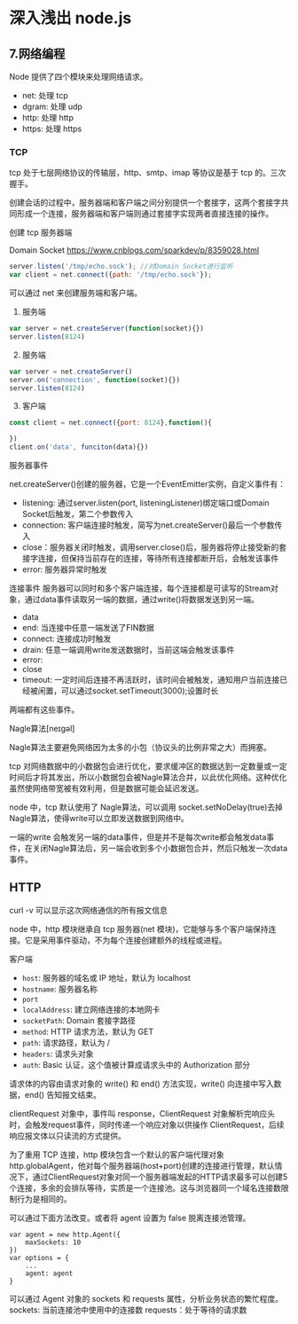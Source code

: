 # 深入浅出 node.js

## 7.网络编程

Node 提供了四个模块来处理网络请求。

- net: 处理 tcp
- dgram: 处理 udp
- http: 处理 http
- https: 处理 https

### TCP

tcp 处于七层网络协议的传输层，http、smtp、imap 等协议是基于 tcp 的。三次握手。

创建会话的过程中，服务器端和客户端之间分别提供一个套接字，这两个套接字共同形成一个连接，服务器端和客户端则通过套接字实现两者直接连接的操作。

创建 tcp 服务器端

Domain Socket https://www.cnblogs.com/sparkdev/p/8359028.html

```js
server.listen('/tmp/echo.sock'); //对Domain Socket进行监听
var client = net.connect({path: '/tmp/echo.sock'});
```

可以通过 net 来创建服务端和客户端。

1. 服务端

```js
var server = net.createServer(function(socket){})
server.listen(8124)
```

2. 服务端

```js
var server = net.createServer()
server.on('connection', function(socket){})
server.listen(8124)
```

3. 客户端

```js
const client = net.connect({port: 8124},function(){

})
client.on('data', funciton(data){})
```

服务器事件

net.createServer()创建的服务器，它是一个EventEmitter实例，自定义事件有：

- listening: 通过server.listen(port, listeningListener)绑定端口或Domain Socket后触发，第二个参数传入
- connection: 客户端连接时触发，简写为net.createServer()最后一个参数传入
- close：服务器关闭时触发，调用server.close()后，服务器将停止接受新的套接字连接，但保持当前存在的连接，等待所有连接都断开后，会触发该事件
- error: 服务器异常时触发

连接事件
服务器可以同时和多个客户端连接，每个连接都是可读写的Stream对象，通过data事件读取另一端的数据，通过write()将数据发送到另一端。
- data
- end: 当连接中任意一端发送了FIN数据
- connect: 连接成功时触发
- drain: 任意一端调用write发送数据时，当前这端会触发该事件
- error: 
- close
- timeout: 一定时间后连接不再活跃时，该时间会被触发，通知用户当前连接已经被闲置，可以通过socket.setTimeout(3000);设置时长

两端都有这些事件。

Nagle算法[neɪgəl]

Nagle算法主要避免网络因为太多的小包（协议头的比例非常之大）而拥塞。

tcp 对网络数据中的小数据包会进行优化，要求缓冲区的数据达到一定数量或一定时间后才将其发出，所以小数据包会被Nagle算法合并，以此优化网络。这种优化虽然使网络带宽被有效利用，但是数据可能会延迟发送。

node 中，tcp 默认使用了 Nagle算法，可以调用 socket.setNoDelay(true)去掉Nagle算法，使得write可以立即发送数据到网络中。

一端的write 会触发另一端的data事件，但是并不是每次write都会触发data事件，在关闭Nagle算法后，另一端会收到多个小数据包合并，然后只触发一次data事件。


## HTTP

curl -v 可以显示这次网络通信的所有报文信息

node 中，http 模块继承自 tcp 服务器(net 模块)，它能够与多个客户端保持连接。它是采用事件驱动，不为每个连接创建额外的线程或进程。


客户端

- `host`: 服务器的域名或 IP 地址，默认为 localhost
- `hostname`: 服务器名称
- `port`
- `localAddress`: 建立网络连接的本地网卡
- `socketPath`: Domain 套接字路径
- `method`: HTTP 请求方法，默认为 GET
- `path`: 请求路径，默认为 /
- `headers`: 请求头对象
- `auth`: Basic 认证，这个值被计算成请求头中的 Authorization 部分

请求体的内容由请求对象的 write() 和 end() 方法实现，write() 向连接中写入数据，end() 告知报文结束。

clientRequest 对象中，事件叫 response，ClientRequest 对象解析完响应头时，会触发request事件，同时传递一个响应对象以供操作 ClientRequest，后续响应报文体以只读流的方式提供。

为了重用 TCP 连接，http 模块包含一个默认的客户端代理对象 http.globalAgent，他对每个服务器端(host+port)创建的连接进行管理，默认情况下，通过ClientRequest对象对同一个服务器端发起的HTTP请求最多可以创建5个连接，多余的会排队等待，实质是一个连接池。这与浏览器同一个域名连接数限制行为是相同的。

可以通过下面方法改变。或者将 agent 设置为 false 脱离连接池管理。

```
var agent = new http.Agent({
    maxSockets: 10
})
var options = {
    ...
    agent: agent
}
```

可以通过 Agent 对象的 sockets 和 requests 属性，分析业务状态的繁忙程度。
sockets: 当前连接池中使用中的连接数
requests：处于等待的请求数